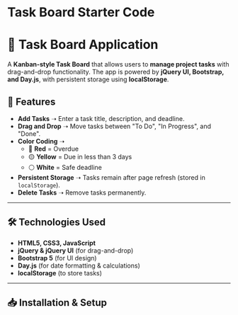 # Task Board Starter Code
# 📝 Task Board Application

A **Kanban-style Task Board** that allows users to **manage project tasks** with drag-and-drop functionality. The app is powered by **jQuery UI, Bootstrap, and Day.js**, with persistent storage using **localStorage**.

## 🚀 Features
- **Add Tasks** ➝ Enter a task title, description, and deadline.
- **Drag and Drop** ➝ Move tasks between "To Do", "In Progress", and "Done".
- **Color Coding** ➝  
  - 🔴 **Red** = Overdue  
  - 🟡 **Yellow** = Due in less than 3 days  
  - ⚪ **White** = Safe deadline
- **Persistent Storage** ➝ Tasks remain after page refresh (stored in `localStorage`).
- **Delete Tasks** ➝ Remove tasks permanently.

---

## 🛠️ Technologies Used
- **HTML5, CSS3, JavaScript**
- **jQuery & jQuery UI** (for drag-and-drop)
- **Bootstrap 5** (for UI design)
- **Day.js** (for date formatting & calculations)
- **localStorage** (to store tasks)

---

## 📥 Installation & Setup

